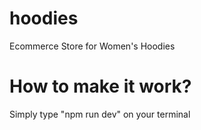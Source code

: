 # hoodies
Ecommerce Store for Women's Hoodies

# How to make it work?
Simply type "npm run dev" on your terminal

